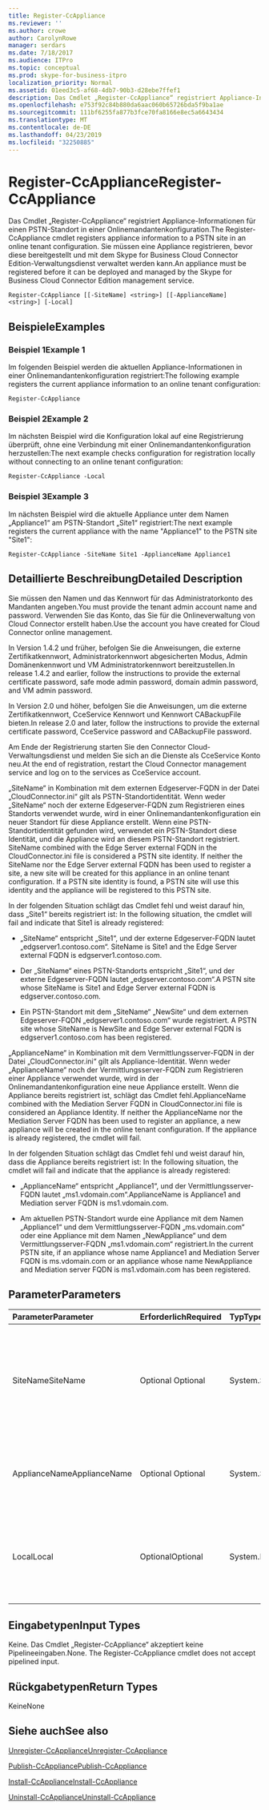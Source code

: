 ```yaml
---
title: Register-CcAppliance
ms.reviewer: ''
ms.author: crowe
author: CarolynRowe
manager: serdars
ms.date: 7/18/2017
ms.audience: ITPro
ms.topic: conceptual
ms.prod: skype-for-business-itpro
localization_priority: Normal
ms.assetid: 01eed3c5-af68-4db7-90b3-d28ebe7ffef1
description: Das Cmdlet „Register-CcAppliance“ registriert Appliance-Informationen für einen PSTN-Standort in einer Onlinemandantenkonfiguration. Sie müssen eine Appliance registrieren, bevor diese bereitgestellt und mit dem Skype for Business Cloud Connector Edition-Verwaltungsdienst verwaltet werden kann.
ms.openlocfilehash: e753f92c84b880da6aac060b65726bda5f9ba1ae
ms.sourcegitcommit: 111bf6255fa877b3fce70fa8166e8ec5a6643434
ms.translationtype: MT
ms.contentlocale: de-DE
ms.lasthandoff: 04/23/2019
ms.locfileid: "32250885"
---
```

# <a name="register-ccappliance"></a><span data-ttu-id="d174a-104">Register-CcAppliance</span><span class="sxs-lookup"><span data-stu-id="d174a-104">Register-CcAppliance</span></span>
 
<span data-ttu-id="d174a-105">Das Cmdlet „Register-CcAppliance“ registriert Appliance-Informationen für einen PSTN-Standort in einer Onlinemandantenkonfiguration.</span><span class="sxs-lookup"><span data-stu-id="d174a-105">The Register-CcAppliance cmdlet registers appliance information to a PSTN site in an online tenant configuration.</span></span> <span data-ttu-id="d174a-106">Sie müssen eine Appliance registrieren, bevor diese bereitgestellt und mit dem Skype for Business Cloud Connector Edition-Verwaltungsdienst verwaltet werden kann.</span><span class="sxs-lookup"><span data-stu-id="d174a-106">An appliance must be registered before it can be deployed and managed by the Skype for Business Cloud Connector Edition management service.</span></span>
  
```
Register-CcAppliance [[-SiteName] <string>] [[-ApplianceName] <string>] [-Local]
```

## <a name="examples"></a><span data-ttu-id="d174a-107">Beispiele</span><span class="sxs-lookup"><span data-stu-id="d174a-107">Examples</span></span>
<span data-ttu-id="d174a-108"><a name="Examples"> </a></span><span class="sxs-lookup"><span data-stu-id="d174a-108"></span></span>

### <a name="example-1"></a><span data-ttu-id="d174a-109">Beispiel 1</span><span class="sxs-lookup"><span data-stu-id="d174a-109">Example 1</span></span>

<span data-ttu-id="d174a-110">Im folgenden Beispiel werden die aktuellen Appliance-Informationen in einer Onlinemandantenkonfiguration registriert:</span><span class="sxs-lookup"><span data-stu-id="d174a-110">The following example registers the current appliance information to an online tenant configuration:</span></span>
  
```
Register-CcAppliance
```

### <a name="example-2"></a><span data-ttu-id="d174a-111">Beispiel 2</span><span class="sxs-lookup"><span data-stu-id="d174a-111">Example 2</span></span>

<span data-ttu-id="d174a-112">Im nächsten Beispiel wird die Konfiguration lokal auf eine Registrierung überprüft, ohne eine Verbindung mit einer Onlinemandantenkonfiguration herzustellen:</span><span class="sxs-lookup"><span data-stu-id="d174a-112">The next example checks configuration for registration locally without connecting to an online tenant configuration:</span></span>
  
```
Register-CcAppliance -Local
```

### <a name="example-3"></a><span data-ttu-id="d174a-113">Beispiel 3</span><span class="sxs-lookup"><span data-stu-id="d174a-113">Example 3</span></span>

<span data-ttu-id="d174a-114">Im nächsten Beispiel wird die aktuelle Appliance unter dem Namen „Appliance1“ am PSTN-Standort „Site1“ registriert:</span><span class="sxs-lookup"><span data-stu-id="d174a-114">The next example registers the current appliance with the name "Appliance1" to the PSTN site "Site1":</span></span>
  
```
Register-CcAppliance -SiteName Site1 -ApplianceName Appliance1
```

## <a name="detailed-description"></a><span data-ttu-id="d174a-115">Detaillierte Beschreibung</span><span class="sxs-lookup"><span data-stu-id="d174a-115">Detailed Description</span></span>
<span data-ttu-id="d174a-116"><a name="DetailedDescription"> </a></span><span class="sxs-lookup"><span data-stu-id="d174a-116"></span></span>

<span data-ttu-id="d174a-117">Sie müssen den Namen und das Kennwort für das Administratorkonto des Mandanten angeben.</span><span class="sxs-lookup"><span data-stu-id="d174a-117">You must provide the tenant admin account name and password.</span></span> <span data-ttu-id="d174a-118">Verwenden Sie das Konto, das Sie für die Onlineverwaltung von Cloud Connector erstellt haben.</span><span class="sxs-lookup"><span data-stu-id="d174a-118">Use the account you have created for Cloud Connector online management.</span></span> 
  
<span data-ttu-id="d174a-119">In Version 1.4.2 und früher, befolgen Sie die Anweisungen, die externe Zertifikatkennwort, Administratorkennwort abgesicherten Modus, Admin Domänenkennwort und VM Administratorkennwort bereitzustellen.</span><span class="sxs-lookup"><span data-stu-id="d174a-119">In release 1.4.2 and earlier, follow the instructions to provide the external certificate password, safe mode admin password, domain admin password, and VM admin password.</span></span> 
  
<span data-ttu-id="d174a-120">In Version 2.0 und höher, befolgen Sie die Anweisungen, um die externe Zertifikatkennwort, CceService Kennwort und Kennwort CABackupFile bieten.</span><span class="sxs-lookup"><span data-stu-id="d174a-120">In release 2.0 and later, follow the instructions to provide the external certificate password, CceService password and CABackupFile password.</span></span>
  
<span data-ttu-id="d174a-121">Am Ende der Registrierung starten Sie den Connector Cloud-Verwaltungsdienst und melden Sie sich an die Dienste als CceService Konto neu.</span><span class="sxs-lookup"><span data-stu-id="d174a-121">At the end of registration, restart the Cloud Connector management service and log on to the services as CceService account.</span></span>
  
<span data-ttu-id="d174a-p104">„SiteName“ in Kombination mit dem externen Edgeserver-FQDN in der Datei „CloudConnector.ini“ gilt als PSTN-Standortidentität. Wenn weder „SiteName“ noch der externe Edgeserver-FQDN zum Registrieren eines Standorts verwendet wurde, wird in einer Onlinemandantenkonfiguration ein neuer Standort für diese Appliance erstellt. Wenn eine PSTN-Standortidentität gefunden wird, verwendet ein PSTN-Standort diese Identität, und die Appliance wird an diesem PSTN-Standort registriert. </span><span class="sxs-lookup"><span data-stu-id="d174a-p104">SiteName combined with the Edge Server external FQDN in the CloudConnector.ini file is considered a PSTN site identity. If neither the SiteName nor the Edge Server external FQDN has been used to register a site, a new site will be created for this appliance in an online tenant configuration. If a PSTN site identity is found, a PSTN site will use this identity and the appliance will be registered to this PSTN site.</span></span> 
  
<span data-ttu-id="d174a-125">In der folgenden Situation schlägt das Cmdlet fehl und weist darauf hin, dass „Site1“ bereits registriert ist: </span><span class="sxs-lookup"><span data-stu-id="d174a-125">In the following situation, the cmdlet will fail and indicate that Site1 is already registered:</span></span> 
  
- <span data-ttu-id="d174a-126">	„SiteName“ entspricht „Site1“, und der externe Edgeserver-FQDN lautet „edgserver1.contoso.com“. </span><span class="sxs-lookup"><span data-stu-id="d174a-126">SiteName is Site1 and the Edge Server external FQDN is edgserver1.contoso.com.</span></span> 
    
- <span data-ttu-id="d174a-127">Der „SiteName“ eines PSTN-Standorts entspricht „Site1“, und der externe Edgeserver-FQDN lautet „edgserver.contoso.com“.</span><span class="sxs-lookup"><span data-stu-id="d174a-127">A PSTN site whose SiteName is Site1 and Edge Server external FQDN is edgserver.contoso.com.</span></span>
    
- <span data-ttu-id="d174a-128">Ein PSTN-Standort mit dem „SiteName“ „NewSite“ und dem externen Edgeserver-FQDN „edgserver1.contoso.com“ wurde registriert. </span><span class="sxs-lookup"><span data-stu-id="d174a-128">A PSTN site whose SiteName is NewSite and Edge Server external FQDN is edgserver1.contoso.com has been registered.</span></span> 
    
<span data-ttu-id="d174a-p105">„ApplianceName“ in Kombination mit dem Vermittlungsserver-FQDN in der Datei „CloudConnector.ini“ gilt als Appliance-Identität. Wenn weder „ApplianceName“ noch der Vermittlungsserver-FQDN zum Registrieren einer Appliance verwendet wurde, wird in der Onlinemandantenkonfiguration eine neue Appliance erstellt. Wenn die Appliance bereits registriert ist, schlägt das Cmdlet fehl.</span><span class="sxs-lookup"><span data-stu-id="d174a-p105">ApplianceName combined with the Mediation Server FQDN in CloudConnector.ini file is considered an Appliance Identity. If neither the ApplianceName nor the Mediation Server FQDN has been used to register an appliance, a new appliance will be created in the online tenant configuration. If the appliance is already registered, the cmdlet will fail.</span></span>
  
<span data-ttu-id="d174a-132">In der folgenden Situation schlägt das Cmdlet fehl und weist darauf hin, dass die Appliance bereits registriert ist: </span><span class="sxs-lookup"><span data-stu-id="d174a-132">In the following situation, the cmdlet will fail and indicate that the appliance is already registered:</span></span> 
  
- <span data-ttu-id="d174a-133">„ApplianceName“ entspricht „Appliance1“, und der Vermittlungsserver-FQDN lautet „ms1.vdomain.com“.</span><span class="sxs-lookup"><span data-stu-id="d174a-133">ApplianceName is Appliance1 and Mediation server FQDN is ms1.vdomain.com.</span></span>
    
- <span data-ttu-id="d174a-134">Am aktuellen PSTN-Standort wurde eine Appliance mit dem Namen „Appliance1“ und dem Vermittlungsserver-FQDN „ms.vdomain.com“ oder eine Appliance mit dem Namen „NewAppliance“ und dem Vermittlungsserver-FQDN „ms1.vdomain.com“ registriert.</span><span class="sxs-lookup"><span data-stu-id="d174a-134">In the current PSTN site, if an appliance whose name Appliance1 and Mediation Server FQDN is ms.vdomain.com or an appliance whose name NewAppliance and Mediation server FQDN is ms1.vdomain.com has been registered.</span></span>
    
## <a name="parameters"></a><span data-ttu-id="d174a-135">Parameter</span><span class="sxs-lookup"><span data-stu-id="d174a-135">Parameters</span></span>
<span data-ttu-id="d174a-136"><a name="DetailedDescription"> </a></span><span class="sxs-lookup"><span data-stu-id="d174a-136"></span></span>

|<span data-ttu-id="d174a-137">**Parameter**</span><span class="sxs-lookup"><span data-stu-id="d174a-137">**Parameter**</span></span>|<span data-ttu-id="d174a-138">**Erforderlich**</span><span class="sxs-lookup"><span data-stu-id="d174a-138">**Required**</span></span>|<span data-ttu-id="d174a-139">**Typ**</span><span class="sxs-lookup"><span data-stu-id="d174a-139">**Type**</span></span>|<span data-ttu-id="d174a-140">**Beschreibung**</span><span class="sxs-lookup"><span data-stu-id="d174a-140">**Description**</span></span>|
|:-----|:-----|:-----|:-----|
|<span data-ttu-id="d174a-141">SiteName</span><span class="sxs-lookup"><span data-stu-id="d174a-141">SiteName</span></span>  <br/> |<span data-ttu-id="d174a-142">Optional </span><span class="sxs-lookup"><span data-stu-id="d174a-142">Optional</span></span>  <br/> |<span data-ttu-id="d174a-143">System.String</span><span class="sxs-lookup"><span data-stu-id="d174a-143">System.String</span></span>  <br/> |<span data-ttu-id="d174a-p106">Name des PSTN-Standorts, für den die Appliance registriert ist. Der Standardwert ist der Wert „SiteName“ in der Datei „CloudConnector.ini“. </span><span class="sxs-lookup"><span data-stu-id="d174a-p106">PSTN site name to which the appliance is registered. Default value is SiteName value in the CloudConnector.ini file.</span></span>  <br/> |
|<span data-ttu-id="d174a-146">ApplianceName</span><span class="sxs-lookup"><span data-stu-id="d174a-146">ApplianceName</span></span>  <br/> |<span data-ttu-id="d174a-147">Optional </span><span class="sxs-lookup"><span data-stu-id="d174a-147">Optional</span></span>  <br/> |<span data-ttu-id="d174a-148">System.String</span><span class="sxs-lookup"><span data-stu-id="d174a-148">System.String</span></span>  <br/> |<span data-ttu-id="d174a-p107">Name der aktuellen Appliance. Der Standardwert ist der Computername des Hostservers.</span><span class="sxs-lookup"><span data-stu-id="d174a-p107">Name of the current appliance. Default value is the computer name of the host server.</span></span>  <br/> |
|<span data-ttu-id="d174a-151">Local</span><span class="sxs-lookup"><span data-stu-id="d174a-151">Local</span></span>  <br/> |<span data-ttu-id="d174a-152">Optional</span><span class="sxs-lookup"><span data-stu-id="d174a-152">Optional</span></span>  <br/> |<span data-ttu-id="d174a-153">System.Management.Automation.SwitchParameter</span><span class="sxs-lookup"><span data-stu-id="d174a-153">System.Management.Automation.SwitchParameter</span></span>  <br/> |<span data-ttu-id="d174a-154">Überprüft Konfigurationen lokal auf eine Registrierung, ohne eine Verbindung mit einer Onlinemandantenkonfiguration herzustellen.</span><span class="sxs-lookup"><span data-stu-id="d174a-154">Check configurations for registration locally without connecting to online tenant configuration.</span></span>  <br/> |
   
## <a name="input-types"></a><span data-ttu-id="d174a-155">Eingabetypen</span><span class="sxs-lookup"><span data-stu-id="d174a-155">Input Types</span></span>
<span data-ttu-id="d174a-156"><a name="InputTypes"> </a></span><span class="sxs-lookup"><span data-stu-id="d174a-156"></span></span>

<span data-ttu-id="d174a-p108">Keine. Das Cmdlet „Register-CcAppliance“ akzeptiert keine Pipelineeingaben.</span><span class="sxs-lookup"><span data-stu-id="d174a-p108">None. The Register-CcAppliance cmdlet does not accept pipelined input.</span></span>
  
## <a name="return-types"></a><span data-ttu-id="d174a-159">Rückgabetypen</span><span class="sxs-lookup"><span data-stu-id="d174a-159">Return Types</span></span>
<span data-ttu-id="d174a-160"><a name="ReturnTypes"> </a></span><span class="sxs-lookup"><span data-stu-id="d174a-160"></span></span>

<span data-ttu-id="d174a-161">Keine</span><span class="sxs-lookup"><span data-stu-id="d174a-161">None</span></span>
  
## <a name="see-also"></a><span data-ttu-id="d174a-162">Siehe auch</span><span class="sxs-lookup"><span data-stu-id="d174a-162">See also</span></span>
<span data-ttu-id="d174a-163"><a name="ReturnTypes"> </a></span><span class="sxs-lookup"><span data-stu-id="d174a-163"></span></span>

[<span data-ttu-id="d174a-164">Unregister-CcAppliance</span><span class="sxs-lookup"><span data-stu-id="d174a-164">Unregister-CcAppliance</span></span>](unregister-ccappliance.md)
  
[<span data-ttu-id="d174a-165">Publish-CcAppliance</span><span class="sxs-lookup"><span data-stu-id="d174a-165">Publish-CcAppliance</span></span>](publish-ccappliance.md)
  
[<span data-ttu-id="d174a-166">Install-CcAppliance</span><span class="sxs-lookup"><span data-stu-id="d174a-166">Install-CcAppliance</span></span>](install-ccappliance.md)
  
[<span data-ttu-id="d174a-167">Uninstall-CcAppliance</span><span class="sxs-lookup"><span data-stu-id="d174a-167">Uninstall-CcAppliance</span></span>](uninstall-ccappliance.md)
  

